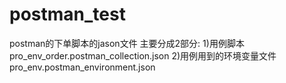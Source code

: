 # postman_test
postman的下单脚本的jason文件
主要分成2部分:
1)用例脚本pro_env_order.postman_collection.json
2)用例用到的环境变量文件pro_env.postman_environment.json

